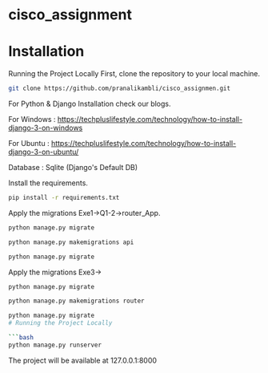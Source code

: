 # cisco_assignment

# Installation

Running the Project Locally First, clone the repository to your local machine.
```bash
git clone https://github.com/pranalikambli/cisco_assignmen.git
```

For Python & Django Installation check our blogs.

For Windows : https://techpluslifestyle.com/technology/how-to-install-django-3-on-windows

For Ubuntu :  https://techpluslifestyle.com/technology/how-to-install-django-3-on-ubuntu/

Database : Sqlite (Django's Default DB)

Install the requirements.
```bash
pip install -r requirements.txt
```

Apply the migrations Exe1->Q1-2->router_App.
```bash
python manage.py migrate 
```
```bash
python manage.py makemigrations api
```
```bash
python manage.py migrate
```

Apply the migrations Exe3->
```bash
python manage.py migrate 
```
```bash
python manage.py makemigrations router
```
```bash
python manage.py migrate
# Running the Project Locally

```bash
python manage.py runserver 
```
The project will be available at 127.0.0.1:8000
